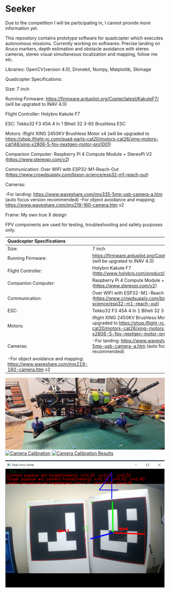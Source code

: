 # Seeker


Due to the competition I will be participating in, I cannot provide more information yet.

This repository contains prototype software for quadcopter which executes autonomous missions.
Currently working on softwares: Precise landing on Aruco markers, depth estimation and obstacle avoidance with stereo cameras, stereo visual simultaneous localization and mapping, follow me etc.

Libraries: OpenCV(version 4.0), Dronekit, Numpy, Matplotlib, Skimage

Quadcopter Specifications:

Size: 7 inch

Running Firmware: https://firmware.ardupilot.org/Copter/latest/KakuteF7/ (will be upgrated to INAV 4.0)

Flight Controller: Holybro Kakute F7

ESC: Tekko32 F3 45A 4 In 1 Blheli 32 3-6S Brushless ESC

Motors: iflight XING 2450KV Brushless Motor x4 (will be upgraded to https://shop.iflight-rc.com/quad-parts-cat20/motors-cat26/xing-motors-cat148/xing-x2806-5-fpv-nextgen-motor-pro1001)

Companion Computer: Raspberry Pi 4 Compute Module + StereoPi V2 (https://www.stereopi.com/v2)

Communication: Over WIFI with ESP32-M1-Reach-Out  (https://www.crowdsupply.com/bison-science/esp32-m1-reach-out)

Cameras: 

-For landing: https://www.waveshare.com/imx335-5mp-usb-camera-a.htm (auto focus version recommended)
-For object avoidance and mapping: https://www.waveshare.com/imx219-160-camera.htm x2 

Frame: My own true X design

FPV components are used for testing, troubleshooting and safety purposes only.

| Quadcopter Specifications  |  | 
| :---         | :---           | 
| Size:   | 7 inch    | 
| Running Firmware:     | https://firmware.ardupilot.org/Copter/latest/KakuteF7/ (will be upgrated to INAV 4.0)    | 
| Flight Controller:   | Holybro Kakute F7 (http://www.holybro.com/product/kakute-f7-v1-5/)  | 
| Companion Computer:    | Raspberry Pi 4 Compute Module + StereoPi V2 (https://www.stereopi.com/v2)     | 
| Communication:  | Over WIFI with ESP32-M1-Reach-Out  (https://www.crowdsupply.com/bison-science/esp32-m1-reach-out)    | 
| ESC:     | Tekko32 F3 45A 4 In 1 Blheli 32 3-6S Brushless ESC      | 
| Motors:  |  iflight XING 2450KV Brushless Motor x4 (will be upgraded to https://shop.iflight-rc.com/quad-parts-cat20/motors-cat26/xing-motors-cat148/xing-x2806-5-fpv-nextgen-motor-pro1001)     | 
| Cameras:     | -For landing: https://www.waveshare.com/imx335-5mp-usb-camera-a.htm (auto focus version recommended)
-For object avoidance and mapping: https://www.waveshare.com/imx219-160-camera.htm x2       | 


[![Build](https://github.com/solanoctua/Seeker/blob/main/Stuff/Seeker.jpg)](https://youtu.be/mLf-d8wXq1Y)
[![Camera Calibration](https://img.youtube.com/vi/YAxB-z1O-gI/0.jpg)](https://youtu.be/YAxB-z1O-gI)
[![Camera Calibration Results](https://img.youtube.com/vi/003jSb1dTzg/0.jpg)](https://youtu.be/003jSb1dTzg)


![ArucoMarkerDetection](https://github.com/solanoctua/Seeker/blob/main/Stuff/ArucoLock.png?raw=true)
